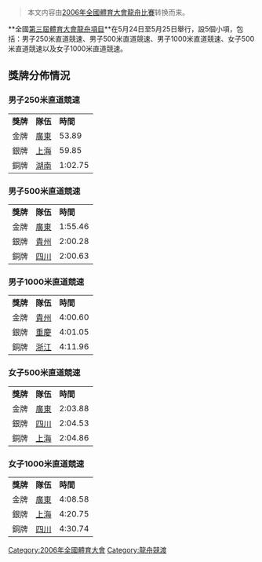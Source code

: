 > 本文内容由[2006年全國體育大會龍舟比賽](https://zh.wikipedia.org/wiki/2006年全國體育大會龍舟比賽)转换而来。


**全國[第三屆體育大會](../Page/第三屆全國體育大會.md "wikilink")[龍舟項目](https://zh.wikipedia.org/wiki/龍舟競賽 "wikilink")**在5月24日至5月25日舉行，設5個小項，包括：男子250米直道競速、男子500米直道競速、男子1000米直道競速、女子500米直道競速以及女子1000米直道競速。

## 獎牌分佈情況

### 男子250米直道競速

|        |                                                   |         |
| ------ | ------------------------------------------------- | ------- |
| **獎牌** | **隊伍**                                            | **時間**  |
| 金牌     | [廣東](https://zh.wikipedia.org/wiki/廣東 "wikilink") | 53.89   |
| 銀牌     | [上海](https://zh.wikipedia.org/wiki/上海 "wikilink") | 59.85   |
| 銅牌     | [湖南](https://zh.wikipedia.org/wiki/湖南 "wikilink") | 1:02.75 |

### 男子500米直道競速

|        |                                                   |         |
| ------ | ------------------------------------------------- | ------- |
| **獎牌** | **隊伍**                                            | **時間**  |
| 金牌     | [廣東](https://zh.wikipedia.org/wiki/廣東 "wikilink") | 1:55.46 |
| 銀牌     | [貴州](https://zh.wikipedia.org/wiki/貴州 "wikilink") | 2:00.28 |
| 銅牌     | [四川](https://zh.wikipedia.org/wiki/四川 "wikilink") | 2:00.63 |

### 男子1000米直道競速

|        |                                                   |         |
| ------ | ------------------------------------------------- | ------- |
| **獎牌** | **隊伍**                                            | **時間**  |
| 金牌     | [貴州](https://zh.wikipedia.org/wiki/貴州 "wikilink") | 4:00.60 |
| 銀牌     | [重慶](https://zh.wikipedia.org/wiki/重慶 "wikilink") | 4:01.05 |
| 銅牌     | [浙江](https://zh.wikipedia.org/wiki/浙江 "wikilink") | 4:11.96 |

### 女子500米直道競速

|        |                                                   |         |
| ------ | ------------------------------------------------- | ------- |
| **獎牌** | **隊伍**                                            | **時間**  |
| 金牌     | [廣東](https://zh.wikipedia.org/wiki/廣東 "wikilink") | 2:03.88 |
| 銀牌     | [四川](https://zh.wikipedia.org/wiki/四川 "wikilink") | 2:04.53 |
| 銅牌     | [上海](https://zh.wikipedia.org/wiki/上海 "wikilink") | 2:04.86 |

### 女子1000米直道競速

|        |                                                   |         |
| ------ | ------------------------------------------------- | ------- |
| **獎牌** | **隊伍**                                            | **時間**  |
| 金牌     | [廣東](https://zh.wikipedia.org/wiki/廣東 "wikilink") | 4:08.58 |
| 銀牌     | [上海](https://zh.wikipedia.org/wiki/上海 "wikilink") | 4:20.75 |
| 銅牌     | [四川](https://zh.wikipedia.org/wiki/四川 "wikilink") | 4:30.74 |

[Category:2006年全國體育大會](https://zh.wikipedia.org/wiki/Category:2006年全國體育大會 "wikilink") [Category:龍舟競渡](https://zh.wikipedia.org/wiki/Category:龍舟競渡 "wikilink")